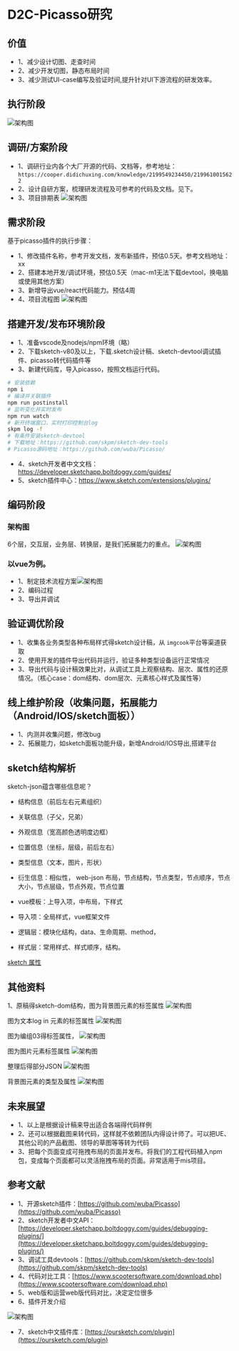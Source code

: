 # D2C-Picasso研究

## 价值

- 1、减少设计切图、走查时间
- 2、减少开发切图，静态布局时间
- 3、减少测试UI-case编写及验证时间,提升针对UI下游流程的研发效率。

## 执行阶段

  ‌‌![架构图](./imgs/dev25.png)

## 调研/方案阶段

- 1、调研行业内各个大厂开源的代码、文档等，参考地址：`https://cooper.didichuxing.com/knowledge/2199549234450/2199610015622`
- 2、设计自研方案，梳理研发流程及可参考的代码及文档。见下。
- 3、项目排期表
  ‌‌![架构图](./imgs/dev26.png)

## 需求阶段

基于picasso插件的执行步骤：

- 1、修改插件名称，参考开发文档，发布新插件，预估0.5天。参考文档地址：xx
- 2、搭建本地开发/调试环境，预估0.5天（mac-m1无法下载devtool，换电脑或使用其他方案）
- 3、新增导出vue/react代码能力。预估4周
- 4、项目流程图
  ‌‌‌![架构图](./imgs/dev27.png)

## 搭建开发/发布环境阶段

- 1、准备vscode及nodejs/npm环境（略）
- 2、下载sketch-v80及以上，下载.sketch设计稿、sketch-devtool调试插件、picasso转代码插件等
- 3、新建代码库，导入picasso，按照文档运行代码。

```sh
# 安装依赖
npm i
# 编译并关联插件
npm run postinstall
# 监听变化并实时发布
npm run watch
# 新开终端窗口，实时打印控制台log
skpm log -f
# 有条件安装sketch-devtool
# 下载地址：https://github.com/skpm/sketch-dev-tools
# Picasso源码地址：https://github.com/wuba/Picasso/

```

- 4、sketch开发者中文文档：https://developer.sketchapp.boltdoggy.com/guides/
- 5、sketch插件中心：https://www.sketch.com/extensions/plugins/

## 编码阶段

### 架构图

6个层，交互层，业务层、转换层，是我们拓展能力的重点。
‌‌‌![架构图](./imgs/dev28.png)

### 以vue为例。

- 1、制定技术流程方案‌‌‌![架构图](./imgs/dev29.png)
- 2、编码过程
- 3、导出并调试

## 验证调优阶段

- 1、收集各业务类型各种布局样式得sketch设计稿，从 `imgcook`平台等渠道获取
- 2、使用开发的插件导出代码并运行，验证多种类型设备运行正常情况
- 3、导出代码与设计稿效果比对，从调试工具上观察结构、层次、属性的还原情况。（核心case：dom结构、dom层次、元素核心样式及属性等）

## 线上维护阶段（收集问题，拓展能力（Android/IOS/sketch面板））

- 1、内测并收集问题，修改bug
- 2、拓展能力，如sketch面板功能升级，新增Android/IOS导出,搭建平台

## sketch结构解析

sketch-json蕴含哪些信息呢？

- 结构信息（前后左右元素组织）

- 关联信息（子父，兄弟）

- 外观信息（宽高颜色透明度边框）

- 位置信息（坐标，层级，前后左右）

- 类型信息（文本，图片，形状）

- 衍生信息：相似性， web-json 布局，节点结构，节点类型，节点顺序，节点大小，节点层级，节点外观，节点位置

- vue模板：上导入项，中布局，下样式

- 导入项：全局样式，vue框架文件

- 逻辑层：模块化结构，data、生命周期、method，

- 样式层：常用样式、样式顺序，结构。

[sketch 属性](http://www.sketchcn.com/sketch-chinese-user-manual.html#fills)

## 其他资料

1、原稿得sketch-dom结构，图为背景图元素的标签属性
‌‌‌![架构图](./imgs/dev30.png)

图为文本log in 元素的标签属性
‌‌‌![架构图](./imgs/dev31.png)

图为编组03得标签属性，
‌‌‌![架构图](./imgs/dev32.png)

图为图片元素标签属性
‌‌‌![架构图](./imgs/dev33.png)

整理后得部分JSON
‌‌‌![架构图](./imgs/dev34.png)

背景图元素的类型及属性
‌‌‌![架构图](./imgs/dev35.png)

## 未来展望

- 1、以上是根据设计稿来导出适合各端得代码样例
- 2、还可以根据截图来转代码，这样就不依赖团队内得设计师了。可以把UE、其他公司的产品截图、领导的草图等等转为代码
- 3、把每个页面变成可拖拽布局的页面并发布。将我们的工程代码植入npm包，变成每个页面都可以灵活拖拽布局的页面。非常适用于mis项目。

## 参考文献

- 1、开源sketch插件：[https://github.com/wuba/Picasso](https://github.com/wuba/Picasso)
- 2、sketch开发者中文API：[https://developer.sketchapp.boltdoggy.com/guides/debugging-plugins/](https://developer.sketchapp.boltdoggy.com/guides/debugging-plugins/)
- 3、调试工具devtools：[https://github.com/skpm/sketch-dev-tools](https://github.com/skpm/sketch-dev-tools)
- 4、代码对比工具：[https://www.scootersoftware.com/download.php](https://www.scootersoftware.com/download.php)
- 5、web版和运营web版代码对比，决定定位很多
- 6、插件开发介绍

‌‌‌![架构图](./imgs/dev36.png)

- 7、sketch中文插件库：[https://oursketch.com/plugin](https://oursketch.com/plugin)
